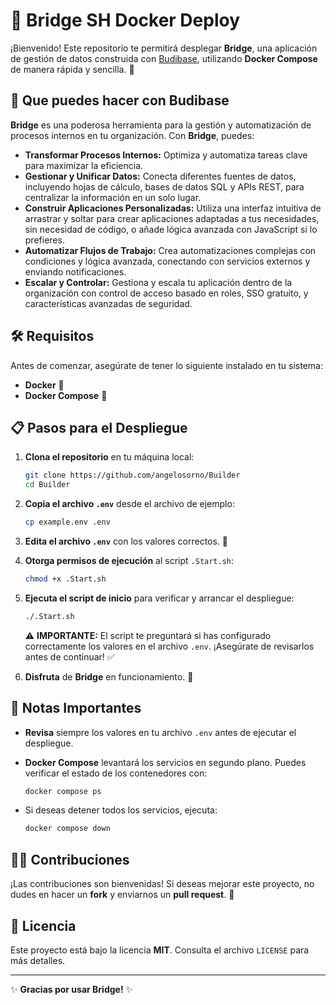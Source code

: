 # 🌉 Bridge SH Docker Deploy

¡Bienvenido! Este repositorio te permitirá desplegar **Bridge**, una aplicación de gestión de datos construida con [Budibase](https://budibase.com/), utilizando **Docker Compose** de manera rápida y sencilla. 🌟

## 📝 Que puedes hacer con Budibase

**Bridge** es una poderosa herramienta para la gestión y automatización de procesos internos en tu organización. Con **Bridge**, puedes:

- **Transformar Procesos Internos:** Optimiza y automatiza tareas clave para maximizar la eficiencia.
- **Gestionar y Unificar Datos:** Conecta diferentes fuentes de datos, incluyendo hojas de cálculo, bases de datos SQL y APIs REST, para centralizar la información en un solo lugar.
- **Construir Aplicaciones Personalizadas:** Utiliza una interfaz intuitiva de arrastrar y soltar para crear aplicaciones adaptadas a tus necesidades, sin necesidad de código, o añade lógica avanzada con JavaScript si lo prefieres.
- **Automatizar Flujos de Trabajo:** Crea automatizaciones complejas con condiciones y lógica avanzada, conectando con servicios externos y enviando notificaciones.
- **Escalar y Controlar:** Gestiona y escala tu aplicación dentro de la organización con control de acceso basado en roles, SSO gratuito, y características avanzadas de seguridad.

## 🛠️ Requisitos

Antes de comenzar, asegúrate de tener lo siguiente instalado en tu sistema:

- **Docker** 🐳
- **Docker Compose** 🧩

## 📋 Pasos para el Despliegue

1. **Clona el repositorio** en tu máquina local:

    ```bash
    git clone https://github.com/angelosorno/Builder
    cd Builder
    ```

2. **Copia el archivo `.env`** desde el archivo de ejemplo:

    ```bash
    cp example.env .env
    ```

3. **Edita el archivo `.env`** con los valores correctos. 📝

4. **Otorga permisos de ejecución** al script `.Start.sh`:

    ```bash
    chmod +x .Start.sh
    ```

5. **Ejecuta el script de inicio** para verificar y arrancar el despliegue:

    ```bash
    ./.Start.sh
    ```

    ⚠️ **IMPORTANTE:** El script te preguntará si has configurado correctamente los valores en el archivo `.env`. ¡Asegúrate de revisarlos antes de continuar! ✅

6. **Disfruta** de **Bridge** en funcionamiento. 🎉

## 🚨 Notas Importantes

- **Revisa** siempre los valores en tu archivo `.env` antes de ejecutar el despliegue.
- **Docker Compose** levantará los servicios en segundo plano. Puedes verificar el estado de los contenedores con:

    ```bash
    docker compose ps
    ```

- Si deseas detener todos los servicios, ejecuta:

    ```bash
    docker compose down
    ```

## 🧑‍💻 Contribuciones

¡Las contribuciones son bienvenidas! Si deseas mejorar este proyecto, no dudes en hacer un **fork** y enviarnos un **pull request**. 🙌

## 📄 Licencia

Este proyecto está bajo la licencia **MIT**. Consulta el archivo `LICENSE` para más detalles.

---

✨ **Gracias por usar Bridge!** ✨
